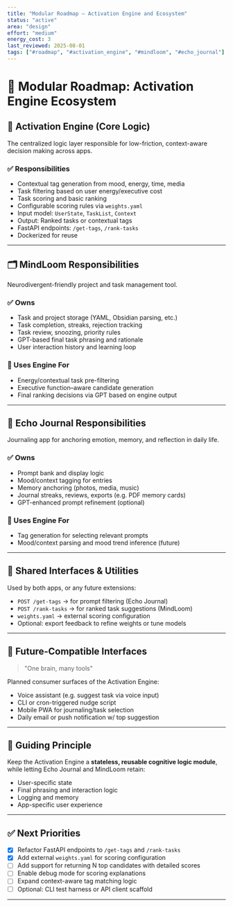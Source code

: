 ```yaml
---
title: "Modular Roadmap – Activation Engine and Ecosystem"
status: "active"
area: "design"
effort: "medium"
energy_cost: 3
last_reviewed: 2025-08-01
tags: ["#roadmap", "#activation_engine", "#mindloom", "#echo_journal"]
---
```


# 🧭 Modular Roadmap: Activation Engine Ecosystem

## 🧱 Activation Engine (Core Logic)
The centralized logic layer responsible for low-friction, context-aware decision making across apps.

### ✅ Responsibilities
- Contextual tag generation from mood, energy, time, media
- Task filtering based on user energy/executive cost
- Task scoring and basic ranking
- Configurable scoring rules via `weights.yaml`
- Input model: `UserState`, `TaskList`, `Context`
- Output: Ranked tasks or contextual tags
- FastAPI endpoints: `/get-tags`, `/rank-tasks`
- Dockerized for reuse

---

## 🗂️ MindLoom Responsibilities
Neurodivergent-friendly project and task management tool.

### ✅ Owns
- Task and project storage (YAML, Obsidian parsing, etc.)
- Task completion, streaks, rejection tracking
- Task review, snoozing, priority rules
- GPT-based final task phrasing and rationale
- User interaction history and learning loop

### 🔁 Uses Engine For
- Energy/contextual task pre-filtering
- Executive function–aware candidate generation
- Final ranking decisions via GPT based on engine output

---

## 📓 Echo Journal Responsibilities
Journaling app for anchoring emotion, memory, and reflection in daily life.

### ✅ Owns
- Prompt bank and display logic
- Mood/context tagging for entries
- Memory anchoring (photos, media, music)
- Journal streaks, reviews, exports (e.g. PDF memory cards)
- GPT-enhanced prompt refinement (optional)

### 🔁 Uses Engine For
- Tag generation for selecting relevant prompts
- Mood/context parsing and mood trend inference (future)

---

## 🔄 Shared Interfaces & Utilities
Used by both apps, or any future extensions:

- `POST /get-tags` → for prompt filtering (Echo Journal)
- `POST /rank-tasks` → for ranked task suggestions (MindLoom)
- `weights.yaml` → external scoring configuration
- Optional: export feedback to refine weights or tune models

---

## 📡 Future-Compatible Interfaces
> "One brain, many tools"

Planned consumer surfaces of the Activation Engine:

- Voice assistant (e.g. suggest task via voice input)
- CLI or cron-triggered nudge script
- Mobile PWA for journaling/task selection
- Daily email or push notification w/ top suggestion

---

## 🧠 Guiding Principle
Keep the Activation Engine a **stateless, reusable cognitive logic module**, while letting Echo Journal and MindLoom retain:
- User-specific state
- Final phrasing and interaction logic
- Logging and memory
- App-specific user experience

---

## ✅ Next Priorities
- [x] Refactor FastAPI endpoints to `/get-tags` and `/rank-tasks`
- [x] Add external `weights.yaml` for scoring configuration
- [ ] Add support for returning N top candidates with detailed scores
- [ ] Enable debug mode for scoring explanations
- [ ] Expand context-aware tag matching logic
- [ ] Optional: CLI test harness or API client scaffold

---

